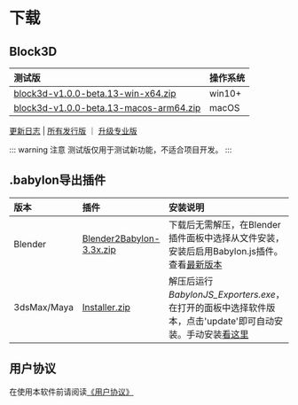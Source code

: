 # 下载

## Block3D <Badge type="warning" text="beta" />

|测试版 |操作系统 |
|:-----|:-------|
|[block3d-v1.0.0-beta.13-win-x64.zip][1]    |win10+  |
|[block3d-v1.0.0-beta.13-macos-arm64.zip][2]|macOS   |

[更新日志](./changelog.md) | [所有发行版][release] ｜ [升级专业版](./professional-version.md)

[1]:https://github.com/zjbcool/block3d/releases/download/v1.0.0-beta.13/block3d-v1.0.0-beta.13-win-x64.zip
[2]:https://github.com/zjbcool/block3d/releases/download/v1.0.0-beta.13/block3d-v1.0.0-beta.13-macos-arm64.zip
[release]:https://github.com/zjbcool/block3d/releases

::: warning 注意
测试版仅用于测试新功能，不适合项目开发。
:::

## .babylon导出插件 <Badge type="info" text="可选" />

|版本        |插件                                       |安装说明|
|:----------|:------------------------------------------|:----|
|Blender    |[Blender2Babylon-3.3x.zip][Blender2Babylon]|下载后无需解压，在Blender插件面板中选择从文件安装，安装后启用Babylon.js插件。查看[最新版本][Blender2BabylonLatest]|
|3dsMax/Maya|[Installer.zip][maxmaya]|解压后运行*BabylonJS_Exporters.exe*，在打开的面板中选择软件版本，点击'update'即可自动安装。手动安装[看这里][maxmaya-latest]|

[Blender2Babylon]:https://github.com/BabylonJS/BlenderExporter/blob/master/Blender2Babylon-3.3x.zip
[Blender2BabylonLatest]:https://github.com/BabylonJS/BlenderExporter
[maxmaya]:https://github.com/BabylonJS/Exporters/releases/download/Release20221031.2/Installer.zip
[maxmaya-latest]:https://github.com/BabylonJS/Exporters/releases

## 用户协议

在使用本软件前请阅读[《用户协议》](./license.md)
